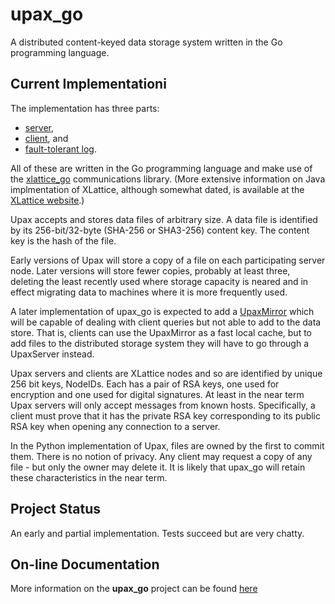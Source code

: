 # upax_go


A distributed content-keyed data storage system written in the Go
programming language.

## Current Implementationi

The implementation has three parts:

* [server](upaxServer.html),
* [client](upaxClient.html), and
* [fault-tolerant log](ftLog.html).

All of these are written in the Go programming language and make use of the
[xlattice_go](https://github.com/jddixon/xlattice_go) communications library.
(More extensive information on Java implmentation of XLattice, although
somewhat dated,
is available at the
[XLattice website](http://www.xlattice.org).)

Upax accepts and stores data files of arbitrary size.  A data file is
identified by its 256-bit/32-byte (SHA-256 or SHA3-256) content key.
The content key is the hash of the file.

Early versions
of Upax will store a copy of a file on each participating server node.
Later versions will store fewer copies, probably at least three,
deleting the least recently used where storage capacity is neared
and in effect migrating data to machines where it is more frequently
used.

A later implementation of upax_go
is expected to add a
[UpaxMirror](upaxMirror.html)
which will be capable of dealing with client queries but not able to add
to the data store.  That is, clients can use the UpaxMirror as a fast
local cache, but to add files to the distributed storage system
they will have to go through a UpaxServer instead.

Upax servers and clients are XLattice nodes and so are identified by
unique 256 bit keys, NodeIDs.  Each has a pair of RSA keys, one used
for encryption and one used for digital signatures.  At least in the
near term Upax servers will only accept messages from known hosts.
Specifically, a client must prove that it has the private RSA key
corresponding to its public RSA key when opening any connection to
a server.

In the Python implementation of Upax, files are owned by the first
to commit them.  There is no notion of privacy.  Any client may
request a copy of any file - but only the owner may delete it.  It
is likely that upax_go will retain these characteristics in the near
term.

## Project Status

An early and partial implementation.  Tests succeed but are very chatty.

## On-line Documentation

More information on the **upax_go** project can be found
[here](https://jddixon.github.io/upax_go)
